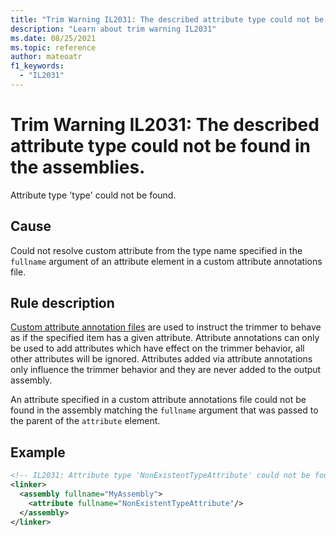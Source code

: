 ```yaml
---
title: "Trim Warning IL2031: The described attribute type could not be found in the assemblies."
description: "Learn about trim warning IL2031"
ms.date: 08/25/2021
ms.topic: reference
author: mateoatr
f1_keywords:
  - "IL2031"
---
```

# Trim Warning IL2031: The described attribute type could not be found in the assemblies.

Attribute type 'type' could not be found.

## Cause

Could not resolve custom attribute from the type name specified in the `fullname`
argument of an attribute element in a custom attribute annotations file.

## Rule description

[Custom attribute annotation files](https://github.com/mono/linker/blob/main/docs/data-formats.md#custom-attributes-annotations-format)
are used to instruct the trimmer to behave as if the specified item has a given
attribute. Attribute annotations can only be used to add attributes which have effect on
the trimmer behavior, all other attributes will be ignored. Attributes added via
attribute annotations only influence the trimmer behavior and they are never added to the
output assembly.

An attribute specified in a custom attribute annotations file could not be found in the
assembly matching the `fullname` argument that was passed to the parent of the
`attribute` element.

## Example

```XML
<!-- IL2031: Attribute type 'NonExistentTypeAttribute' could not be found -->
<linker>
  <assembly fullname="MyAssembly">
    <attribute fullname="NonExistentTypeAttribute"/>
  </assembly>
</linker>
```

